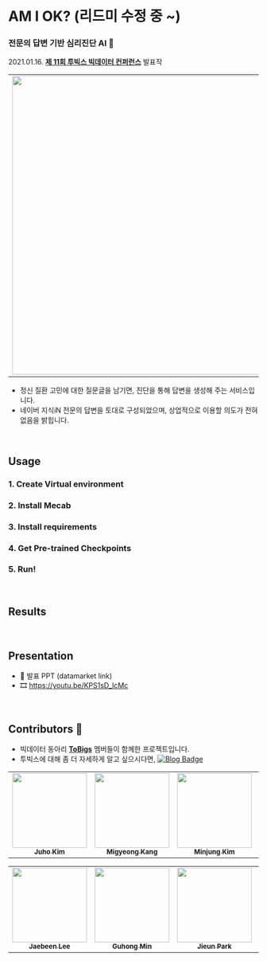 # AM I OK? (리드미 수정 중 ~) 
### 전문의 답변 기반 심리진단 AI 🧐
2021.01.16. **[제 11회 투빅스 빅데이터 컨퍼런스](https://user-images.githubusercontent.com/43749571/104812963-447f9180-5849-11eb-8725-7453e129c5e9.jpeg)** 발표작

<table>
  <tr>
    <td align="center"><img src="https://user-images.githubusercontent.com/43749571/104812828-48f77a80-5848-11eb-9367-3cce4711f56d.jpeg" width="600px;" alt=""/></a></td>
  </tr>
</table>

* 정신 질환 고민에 대한 질문글을 남기면, 진단을 통해 답변을 생성해 주는 서비스입니다. 
* 네이버 지식iN 전문의 답변을 토대로 구성되었으며, 상업적으로 이용할 의도가 전혀 없음을 밝힙니다. 

<br>

## Usage 
### 1. Create Virtual environment  
### 2. Install Mecab 
### 3. Install requirements 
### 4. Get Pre-trained Checkpoints 
### 5. Run! 

<br>

## Results 


<br>

## Presentation
* 📑 발표 PPT (datamarket link)
* 🎞 https://youtu.be/KPS1sD_lcMc

<br>

## Contributors 🐻
* 빅데이터 동아리 **[ToBigs](http://www.datamarket.kr/xe/)** 멤버들이 함께한 프로젝트입니다. 
* 투빅스에 대해 좀 더 자세하게 알고 싶으시다면, [![Blog Badge](http://img.shields.io/badge/-Tobigs-black?style=flat-square&logo=github&link=https://github.com/tobigs-datamarket)](https://github.com/tobigs-datamarket)
<!-- ALL-CONTRIBUTORS-LIST:START - Do not remove or modify this section -->
<!-- prettier-ignore-start -->
<!-- markdownlint-disable -->

<table>
  <tr>
    <td align="center"><a href="https://github.com/jhtobigs"><img src="https://user-images.githubusercontent.com/43749571/104813217-231fa500-584b-11eb-9e58-90460f99c15b.png" width="150" height="150"><br /><sub><b>Juho Kim</b></sub></td>
    <td align="center"><a href="https://github.com/gyeong707"><img src="https://user-images.githubusercontent.com/43749571/104813219-23b83b80-584b-11eb-856f-6d3de4ed1335.JPG" width="150" height="150"><br /><sub><b>Migyeong Kang</b></sub></td>
    <td align="center"><a href="https://github.com/kmmnjng528"><img src="https://user-images.githubusercontent.com/43749571/104813221-2450d200-584b-11eb-986e-328f2ebf43c2.JPG" width="150" height="150"><br /><sub><b>Minjung Kim</b></sub></td>
    <td align="center"><a href="https://github.com/cryingjin"><img src="https://user-images.githubusercontent.com/43749571/104813223-24e96880-584b-11eb-96b8-dfe4de1b0274.png" width="150" height="150"><br /><sub><b>Yejin Lee</b></sub></td>
  </tr>
</table>

<table>
  <tr>
    <td align="center"><a href="https://github.com/jbeen2"><img src="https://user-images.githubusercontent.com/43749571/104813215-21ee7800-584b-11eb-8958-9f407108ff0c.jpeg" width="150" height="150"><br /><sub><b>Jaebeen Lee</b></sub></td>
    <td align="center"><a href="https://github.com/placidmoon1"><img src="https://user-images.githubusercontent.com/43749571/104813213-1e5af100-584b-11eb-9d52-6af880788410.jpg" width="150" height="150"><br /><sub><b>Guhong Min</b></sub></td>
    <td align="center"><a href="https://github.com/Jieun-Enna"><img src="https://user-images.githubusercontent.com/43749571/104813218-231fa500-584b-11eb-868b-b7c0f7ce30c7.jpg" width="150" height="150"><br /><sub><b>Jieun Park</b></sub></td>
    <td align="center"><a href="https://github.com/hrlee113"><img src="https://user-images.githubusercontent.com/43749571/104813214-1f8c1e00-584b-11eb-93f2-cd0e8a195713.jpeg" width="150" height="150"><br /><sub><b>Hyerin Lee</b></sub></td>
  </tr>
</table>
